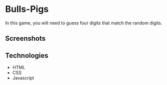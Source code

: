 # Bulls-Pigs
In this game, you will need to guess four digits that match the random digits. 

## Screenshots 

## Technologies
- HTML
- CSS
- Javascript

